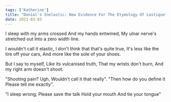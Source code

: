 ```yaml
---
tags: ['Katherine']
title: "Denial's Inelastic: New Evidence For The Etymology Of Lastique"
date: 2023-03-03
---
```


I sleep with my arms crossed
And my hands entwined,
My ulnar nerve's stretched out
Into a zero width line.

I wouldn't call it elastic,
I don't think that that's quite true,
It's less like the tire off your cars,
And more like the sole of your shoes.

But I say to myself,
Like its vulcanised truth,
That my wrists don't burn,
And my right arm doesn't shoot.

"Shooting pain? Ugh,
Wouldn't call it that really".
"Then how do you define it
Please tell me exactly".

"I sleep wrong;
Please save the talk
Hold your mouth
And tie your tongue"
